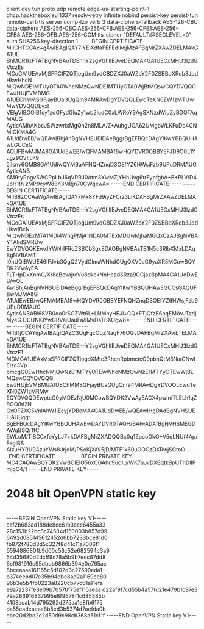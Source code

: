 client
dev tun
proto udp
remote edge-us-starting-point-1-dhcp.hackthebox.eu 1337
resolv-retry infinite
nobind
persist-key
persist-tun
remote-cert-tls server
comp-lzo
verb 3
data-ciphers-fallback AES-128-CBC
data-ciphers AES-256-CBC:AES-256-CFB:AES-256-CFB1:AES-256-CFB8:AES-256-OFB:AES-256-GCM
tls-cipher "DEFAULT:@SECLEVEL=0"
auth SHA256
key-direction 1
<ca>
-----BEGIN CERTIFICATE-----
MIICHTCCAc+gAwIBAgIQAY7iYElXdfaFEFEdIkdjMzAFBgMrZXAwZDELMAkGA1UE
BhMCR1IxFTATBgNVBAoTDEhhY2sgVGhlIEJveDEQMA4GA1UECxMHU3lzdGVtczEs
MCoGA1UEAxMjSFRCIFZQTjogUm9vdCBDZXJ0aWZpY2F0ZSBBdXRob3JpdHkwHhcN
MjQwNDE1MTUyOTA0WhcNMzQwNDE1MTUyOTA0WjBtMQswCQYDVQQGEwJHUjEVMBMG
A1UEChMMSGFjayBUaGUgQm94MRAwDgYDVQQLEwdTeXN0ZW1zMTUwMwYDVQQDEyxI
VEIgVlBOOiB1cy1zdGFydGluZy1wb2ludC0xLWRoY3AgSXNzdWluZyBDQTAqMAUG
AytlcAMhAKbcJSWzwrixMgQh2n8MLA/Z+AuhgUGA62UMgbWLKFuDo4GNMIGKMA4G
A1UdDwEB/wQEAwIBhjAnBgNVHSUEIDAeBggrBgEFBQcDAgYIKwYBBQUHAwEGCCsG
AQUFBwMJMA8GA1UdEwEB/wQFMAMBAf8wHQYDVR0OBBYEFJD9O0L1Yugz9OVIILF9
5jIsnv6QMB8GA1UdIwQYMBaAFNQHZnqD3OEfYZ6HWsjFzb9UPuDRMAUGAytlcANB
AM9tyPpgv5WCPpLbJ6qVRRJ0Atm3YwMZjYHhUvg6trFypfgbA+B+PLV/D4JpH1th
zMP9cyW8Bh3MBjn70CWqewA=
-----END CERTIFICATE-----
-----BEGIN CERTIFICATE-----
MIIB8zCCAaWgAwIBAgIQAY7Mx8YFd9iyZFCrz3LiKDAFBgMrZXAwZDELMAkGA1UE
BhMCR1IxFTATBgNVBAoTDEhhY2sgVGhlIEJveDEQMA4GA1UECxMHU3lzdGVtczEs
MCoGA1UEAxMjSFRCIFZQTjogUm9vdCBDZXJ0aWZpY2F0ZSBBdXRob3JpdHkwIBcN
MjQwNDExMTA1MDI4WhgPMjA1NDA0MTExMDUwMjhaMGQxCzAJBgNVBAYTAkdSMRUw
EwYDVQQKEwxIYWNrIFRoZSBCb3gxEDAOBgNVBAsTB1N5c3RlbXMxLDAqBgNVBAMT
I0hUQiBWUE46IFJvb3QgQ2VydGlmaWNhdGUgQXV0aG9yaXR5MCowBQYDK2VwAyEA
FLTHpDxXnmG/Xr8aBevajroVu8dkckNnHeadSRza9CCjazBpMA4GA1UdDwEB/wQE
AwIBhjAnBgNVHSUEIDAeBggrBgEFBQcDAgYIKwYBBQUHAwEGCCsGAQUFBwMJMA8G
A1UdEwEB/wQFMAMBAf8wHQYDVR0OBBYEFNQHZnqD3OEfYZ6HWsjFzb9UPuDRMAUG
AytlcANBABl68VB0oo0rSGZWt6L+LNMnyHEJl+CQ+FTjQfzE6oqEMAvJTzdjMyeG
OOUNlQYwGRVajOauFa/IMvDsTBXOgw8=
-----END CERTIFICATE-----
</ca>
<cert>
-----BEGIN CERTIFICATE-----
MIIB1jCCAYigAwIBAgIQAZC3OgFgcOqZNagF76OGvDAFBgMrZXAwbTELMAkGA1UE
BhMCR1IxFTATBgNVBAoTDEhhY2sgVGhlIEJveDEQMA4GA1UECxMHU3lzdGVtczE1
MDMGA1UEAxMsSFRCIFZQTjogdXMtc3RhcnRpbmctcG9pbnQtMS1kaGNwIElzc3Vp
bmcgQ0EwHhcNMjQwNzE1MTYyOTEwWhcNMzQwNzE1MTYyOTEwWjBLMQswCQYDVQQG
EwJHUjEVMBMGA1UEChMMSGFjayBUaGUgQm94MRAwDgYDVQQLEwdTeXN0ZW1zMRMw
EQYDVQQDEwptcC0yMDEzNjU0MCowBQYDK2VwAyEACX4pwInf7LELh1qZROO8ti2N
GxOFZXC5VnlAhW1iEcyjYDBeMA4GA1UdDwEB/wQEAwIHgDAdBgNVHSUEFjAUBggr
BgEFBQcDAgYIKwYBBQUHAwEwDAYDVR0TAQH/BAIwADAfBgNVHSMEGDAWgBSQ/TtC
9WLoM/TlSCCxfeYyLJ7+kDAFBgMrZXADQQBc0q1ZpcoOkO+V5qLNUf4Ap/FeglBS
AlzuHYRU9AzuYWs8JrjqM/PSoKjXaV5jD/MTF1x60uOOGzDXRwjSGtoO
-----END CERTIFICATE-----
</cert>
<key>
-----BEGIN PRIVATE KEY-----
MC4CAQAwBQYDK2VwBCIEIO56xCGAhc9uc1LyWK7uJvDXBqtk9pUThDIIPmjgC4/1
-----END PRIVATE KEY-----
</key>
<tls-auth>
#
# 2048 bit OpenVPN static key
#
-----BEGIN OpenVPN Static key V1-----
caf2b683ad188de8cc61b3cce6455a33
28c153b22bc6c74584d150003b857d99
6492d085145612452d6bb7233bce81d0
fb872f780d3d5c327f8d41c11a7006f1
6594886801b9d00c58c52e682594c3a9
54d35680d2dcff9c78a5b9b7ecc87dd8
6ef981916c95dbdb9866b394e0e765ac
8bceaaaa16f165c5d102d3c27590eda1
b374eebd07e35b94dbe8ad2a1169ce80
96b3e5b4fb0223a8220cb77c61a11efa
e9a7a237fe3e09b70570f75ef115aeaa
d22af9f7cd55b4a57fd21e479b1c97e3
79a286916837995e8f9678f1c685385b
4108acab14d795292d275aa1e8fb6175
da55eadeaeaa8b5ed3b5374d7aefda0b
ebe20d2bd2c2d50d9c98cb368a51cf1f
-----END OpenVPN Static key V1-----
</tls-auth>
